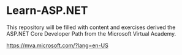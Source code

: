 # Learn-ASP.NET

This repository will be filled with content and exercises derived the ASP.NET Core Developer Path from the Microsoft Virtual Academy.

https://mva.microsoft.com/?lang=en-US
